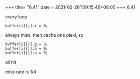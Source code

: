 +++
title= "6.41"
date = 2021-02-26T09:15:46+08:00
+++
6.41

every loop

    buffer[i][j].r = 0;

always miss, then cache one piexl, so

    buffer[i][j].g = 0;
    buffer[i][j].b = 0;
    buffer[i][j].a = 0;

all hit

miss rate is 1/4
